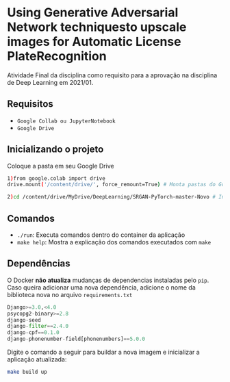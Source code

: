 # Using Generative Adversarial Network techniquesto upscale images for Automatic License PlateRecognition
Atividade Final da disciplina como requisito para a aprovação na disciplina de Deep Learning em 2021/01.

<!-- O site está temporariamente hospedado no url a seguir: https://ledsplay.davipetris.me/ -->

## Requisitos

- `Google Collab ou JupyterNotebook`
- `Google Drive`

## Inicializando o projeto

Coloque a pasta em seu Google Drive

```bash
1)from google.colab import drive
drive.mount('/content/drive/', force_remount=True) # Monta pastas do Google Drive.

2)cd /content/drive/MyDrive/DeepLearning/SRGAN-PyTorch-master-Novo # Instalar requirements - Executar toda vez que entrar no Colab.
```

## Comandos

- `./run`: Executa comandos dentro do container da aplicação
- `make help`: Mostra a explicação dos comandos executados com `make`

## Dependências

O Docker **não atualiza** mudanças de dependencias instaladas pelo `pip`. Caso queira adicionar uma nova dependência, adicione o nome da biblioteca nova no arquivo `requirements.txt`

```python
Django>=3.0,<4.0
psycopg2-binary>=2.8
django-seed
django-filter==2.4.0
django-cpf==0.1.0
django-phonenumber-field[phonenumbers]==5.0.0
```

Digite o comando a seguir para buildar a nova imagem e inicializar a aplicação atualizada:

```bash
make build up
```
